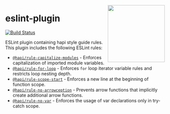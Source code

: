 <a href="http://hapijs.com"><img src="https://github.com/hapijs/assets/blob/master/images/family.svg" width="180px" align="right" /></a>

# eslint-plugin

[![Build Status](https://travis-ci.org/hapijs/eslint-plugin.svg?branch=master)](https://travis-ci.org/hapijs/eslint-plugin)

ESLint plugin containing hapi style guide rules. This plugin includes the following ESLint rules:

- [`@hapi/rule-capitalize-modules`](https://www.npmjs.com/package/@hapi/rule-capitalize-modules) - Enforces capitalization of imported module variables.
- [`@hapi/rule-for-loop`](https://www.npmjs.com/package/@hapi/rule-for-loop) - Enforces `for` loop iterator variable rules and restricts loop nesting depth.
- [`@hapi/rule-scope-start`](https://www.npmjs.com/package/@hapi/rule-scope-start) - Enforces a new line at the beginning of function scope.
- [`@hapi/rule-no-arrowception`](https://www.npmjs.com/package/@hapi/rule-no-arrowception) - Prevents arrow functions that implicitly create additional arrow functions.
- [`@hapi/rule-no-var`](https://www.npmjs.com/package/@hapi/rule-no-var) - Enforces the usage of var declarations only in try-catch scope.
